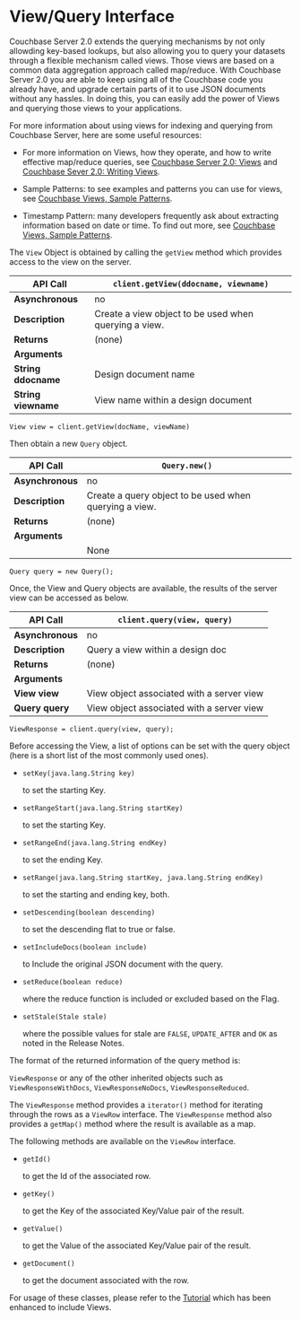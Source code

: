 # View/Query Interface

Couchbase Server 2.0 extends the querying mechanisms by not only allowding
key-based lookups, but also allowing you to query your datasets through a
flexible mechanism called views. Those views are based on a common data
aggregation approach called map/reduce. With Couchbase Server 2.0 you are able
to keep using all of the Couchbase code you already have, and upgrade certain
parts of it to use JSON documents without any hassles. In doing this, you can
easily add the power of Views and querying those views to your applications.

For more information about using views for indexing and querying from Couchbase
Server, here are some useful resources:

 * For more information on Views, how they operate, and how to write effective
   map/reduce queries, see [Couchbase Server 2.0:
   Views](http://www.couchbase.com/docs/couchbase-manual-2.0/couchbase-views.html)
   and [Couchbase Sever 2.0: Writing
   Views](http://www.couchbase.com/docs/couchbase-manual-2.0/couchbase-views-writing.html).

 * Sample Patterns: to see examples and patterns you can use for views, see
   [Couchbase Views, Sample
   Patterns](http://www.couchbase.com/docs/couchbase-manual-2.0/couchbase-views-sample-patterns.html).

 * Timestamp Pattern: many developers frequently ask about extracting information
   based on date or time. To find out more, see [Couchbase Views, Sample
   Patterns](http://www.couchbase.com/docs/couchbase-manual-2.0/couchbase-views-sample-patterns-timestamp.html).

The `View` Object is obtained by calling the `getView` method which provides
access to the view on the server.

<a id="table-couchbase-sdk_java_getview"></a>

**API Call**        | `client.getView(ddocname, viewname)`                 
--------------------|------------------------------------------------------
**Asynchronous**    | no                                                   
**Description**     | Create a view object to be used when querying a view.
**Returns**         | (none)                                               
**Arguments**       |                                                      
**String ddocname** | Design document name                                 
**String viewname** | View name within a design document                   


```
View view = client.getView(docName, viewName)
```

Then obtain a new `Query` object.

<a id="table-couchbase-sdk_java_query-new"></a>

**API Call**     | `Query.new()`                                         
-----------------|-------------------------------------------------------
**Asynchronous** | no                                                    
**Description**  | Create a query object to be used when querying a view.
**Returns**      | (none)                                                
**Arguments**    |                                                       
                 | None                                                  


```
Query query = new Query();
```

Once, the View and Query objects are available, the results of the server view
can be accessed as below.

<a id="table-couchbase-sdk_java_query"></a>

**API Call**     | `client.query(view, query)`              
-----------------|------------------------------------------
**Asynchronous** | no                                       
**Description**  | Query a view within a design doc         
**Returns**      | (none)                                   
**Arguments**    |                                          
**View view**    | View object associated with a server view
**Query query**  | View object associated with a server view


```
ViewResponse = client.query(view, query);
```

Before accessing the View, a list of options can be set with the query object
(here is a short list of the most commonly used ones).

 * `setKey(java.lang.String key)`

   to set the starting Key.

 * `setRangeStart(java.lang.String startKey)`

   to set the starting Key.

 * `setRangeEnd(java.lang.String endKey)`

   to set the ending Key.

 * `setRange(java.lang.String startKey, java.lang.String endKey)`

   to set the starting and ending key, both.

 * `setDescending(boolean descending)`

   to set the descending flat to true or false.

 * `setIncludeDocs(boolean include)`

   to Include the original JSON document with the query.

 * `setReduce(boolean reduce)`

   where the reduce function is included or excluded based on the Flag.

 * `setStale(Stale stale)`

   where the possible values for stale are `FALSE`, `UPDATE_AFTER` and `OK` as
   noted in the Release Notes.

The format of the returned information of the query method is:

`ViewResponse` or any of the other inherited objects such as
`ViewResponseWithDocs`, `ViewResponseNoDocs`, `ViewResponseReduced`.

The `ViewResponse` method provides a `iterator()` method for iterating through
the rows as a `ViewRow` interface. The `ViewResponse` method also provides a
`getMap()` method where the result is available as a map.

The following methods are available on the `ViewRow` interface.

 * `getId()`

   to get the Id of the associated row.

 * `getKey()`

   to get the Key of the associated Key/Value pair of the result.

 * `getValue()`

   to get the Value of the associated Key/Value pair of the result.

 * `getDocument()`

   to get the document associated with the row.

For usage of these classes, please refer to the
[Tutorial](couchbase-sdk-java-ready.html#tutorial) which has been enhanced to
include Views.

<a id="api-reference-troubleshooting"></a>
